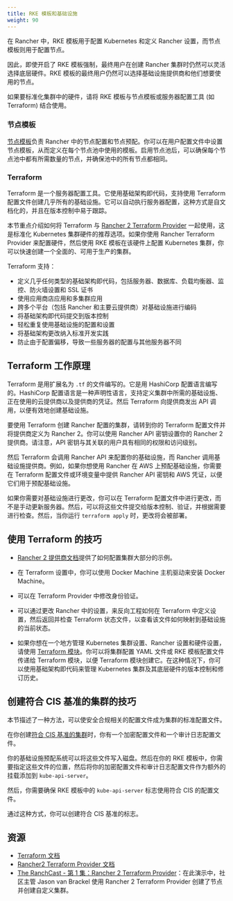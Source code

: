 ```yaml
---
title: RKE 模板和基础设施
weight: 90
---
```


在 Rancher 中，RKE 模板用于配置 Kubernetes 和定义 Rancher 设置，而节点模板则用于配置节点。

因此，即使开启了 RKE 模板强制，最终用户在创建 Rancher 集群时仍然可以灵活选择底层硬件。RKE 模板的最终用户仍然可以选择基础设施提供商和他们想要使用的节点。

如果要标准化集群中的硬件，请将 RKE 模板与节点模板或服务器配置工具 (如 Terraform) 结合使用。

### 节点模板

[节点模板](../../../../reference-guides/user-settings/manage-node-templates.md)负责 Rancher 中的节点配置和节点预配。你可以在用户配置文件中设置节点模板，从而定义在每个节点池中使用的模板。启用节点池后，可以确保每个节点池中都有所需数量的节点，并确保池中的所有节点都相同。

### Terraform

Terraform 是一个服务器配置工具。它使用基础架构即代码，支持使用 Terraform 配置文件创建几乎所有的基础设施。它可以自动执行服务器配置，这种方式是自文档化的，并且在版本控制中易于跟踪。

本节重点介绍如何将 Terraform 与 [Rancher 2 Terraform Provider](https://www.terraform.io/docs/providers/rancher2/) 一起使用，这是标准化 Kubernetes 集群硬件的推荐选项。如果你使用 Rancher Terraform Provider 来配置硬件，然后使用 RKE 模板在该硬件上配置 Kubernetes 集群，你可以快速创建一个全面的、可用于生产的集群。

Terraform 支持：

- 定义几乎任何类型的基础架构即代码，包括服务器、数据库、负载均衡器、监控、防火墙设置和 SSL 证书
- 使用应用商店应用和多集群应用
- 跨多个平台（包括 Rancher 和主要云提供商）对基础设施进行编码
- 将基础架构即代码提交到版本控制
- 轻松重复使用基础设施的配置和设置
- 将基础架构更改纳入标准开发实践
- 防止由于配置偏移，导致一些服务器的配置与其他服务器不同

## Terraform 工作原理

Terraform 是用扩展名为 `.tf` 的文件编写的。它是用 HashiCorp 配置语言编写的。HashiCorp 配置语言是一种声明性语言，支持定义集群中所需的基础设施、正在使用的云提供商以及提供商的凭证。然后 Terraform 向提供商发出 API 调用，以便有效地创建基础设施。

要使用 Terraform 创建 Rancher 配置的集群，请转到你的 Terraform 配置文件并将提供商定义为 Rancher 2。你可以使用 Rancher API 密钥设置你的 Rancher 2 提供商。请注意，API 密钥与其关联的用户具有相同的权限和访问级别。

然后 Terraform 会调用 Rancher API 来配置你的基础设施，而 Rancher 调用基础设施提供商。例如，如果你想使用 Rancher 在 AWS 上预配基础设施，你需要在 Terraform 配置文件或环境变量中提供 Rancher API 密钥和 AWS 凭证，以便它们用于预配基础设施。

如果你需要对基础设施进行更改，你可以在 Terraform 配置文件中进行更改，而不是手动更新服务器。然后，可以将这些文件提交给版本控制、验证，并根据需要进行检查。然后，当你运行 `terraform apply` 时，更改将会被部署。

## 使用 Terraform 的技巧

- [Rancher 2 提供商文档](https://www.terraform.io/docs/providers/rancher2/)提供了如何配置集群大部分的示例。

- 在 Terraform 设置中，你可以使用 Docker Machine 主机驱动来安装 Docker Machine。

- 可以在 Terraform Provider 中修改身份验证。

- 可以通过更改 Rancher 中的设置，来反向工程如何在 Terraform 中定义设置，然后返回并检查 Terraform 状态文件，以查看该文件如何映射到基础设施的当前状态。

- 如果你想在一个地方管理 Kubernetes 集群设置、Rancher 设置和硬件设置，请使用 [Terraform 模块](https://github.com/rancher/terraform-modules)。你可以将集群配置 YAML 文件或 RKE 模板配置文件传递给 Terraform 模块，以便 Terraform 模块创建它。在这种情况下，你可以使用基础架构即代码来管理 Kubernetes 集群及其底层硬件的版本控制和修订历史。

## 创建符合 CIS 基准的集群的技巧

本节描述了一种方法，可以使安全合规相关的配置文件成为集群的标准配置文件。

在你创建[符合 CIS 基准的集群](../../../../pages-for-subheaders/rancher-security.md)时，你有一个加密配置文件和一个审计日志配置文件。

你的基础设施预配系统可以将这些文件写入磁盘。然后在你的 RKE 模板中，你需要指定这些文件的位置，然后将你的加密配置文件和审计日志配置文件作为额外的挂载添加到 `kube-api-server`。

然后，你需要确保 RKE 模板中的 `kube-api-server` 标志使用符合 CIS 的配置文件。

通过这种方式，你可以创建符合 CIS 基准的标志。

## 资源

- [Terraform 文档](https://www.terraform.io/docs/)
- [Rancher2 Terraform Provider 文档](https://www.terraform.io/docs/providers/rancher2/)
- [The RanchCast - 第 1 集：Rancher 2 Terraform Provider](https://youtu.be/YNCq-prI8-8)：在此演示中，社区主管 Jason van Brackel 使用 Rancher 2 Terraform Provider 创建了节点并创建自定义集群。
